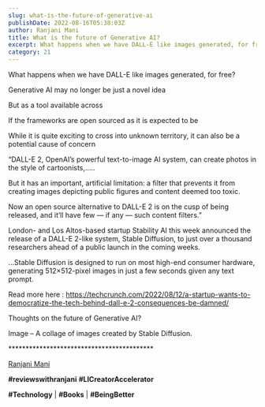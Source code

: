 ```yaml
---
slug: what-is-the-future-of-generative-ai
publishDate: 2022-08-16T05:38:03Z
author: Ranjani Mani
title: What is the future of Generative AI? 
excerpt: What happens when we have DALL-E like images generated, for free? Generative AI may no longer be just a novel idea But as a tool available across If the frameworks are open sourced as it is expected to be While it is quite exciting to cross into unknown territory, it can also be a potential  ... 
category: 21
---
```


What happens when we have DALL-E like images generated, for free?

Generative AI may no longer be just a novel idea

But as a tool available across

If the frameworks are open sourced as it is expected to be

While it is quite exciting to cross into unknown territory, it can also be a potential cause of concern

“DALL-E 2, OpenAI’s powerful text-to-image AI system, can create photos in the style of cartoonists,…..

But it has an important, artificial limitation: a filter that prevents it from creating images depicting public figures and content deemed too toxic.

Now an open source alternative to DALL-E 2 is on the cusp of being released, and it’ll have few — if any — such content filters.”

London- and Los Altos-based startup Stability AI this week announced the release of a DALL-E 2-like system, Stable Diffusion, to just over a thousand researchers ahead of a public launch in the coming weeks.

…Stable Diffusion is designed to run on most high-end consumer hardware, generating 512×512-pixel images in just a few seconds given any text prompt.

Read more here : https://techcrunch.com/2022/08/12/a-startup-wants-to-democratize-the-tech-behind-dall-e-2-consequences-be-damned/

Thoughts on the future of Generative AI?

Image – A collage of images created by Stable Diffusion.

\*\*\*\*\*\*\*\*\*\*\*\*\*\*\*\*\*\*\*\*\*\*\*\*\*\*\*\*\*\*\*\*\*\*\*\*\*\*\*\*\*\*

[Ranjani Mani](https://www.linkedin.com/feed/#)

**#reviewswithranjani** **#LICreatorAccelerator**

**#Technology** | **#Books** | **#BeingBetter**